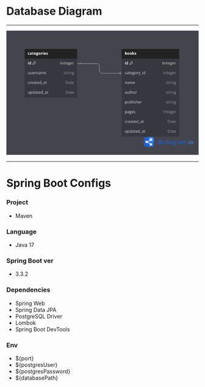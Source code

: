 # Database Diagram

***

![Bookshelf.png](Images/Bookshelf.png)

***

# Spring Boot Configs

### Project
- Maven

### Language
- Java 17

### Spring Boot ver
- 3.3.2

### Dependencies
- Spring Web
- Spring Data JPA
- PostgreSQL Driver
- Lombok
- Spring Boot DevTools

### Env

- ${port}
- ${postgresUser}
- ${postgresPassword}
- ${databasePath}
